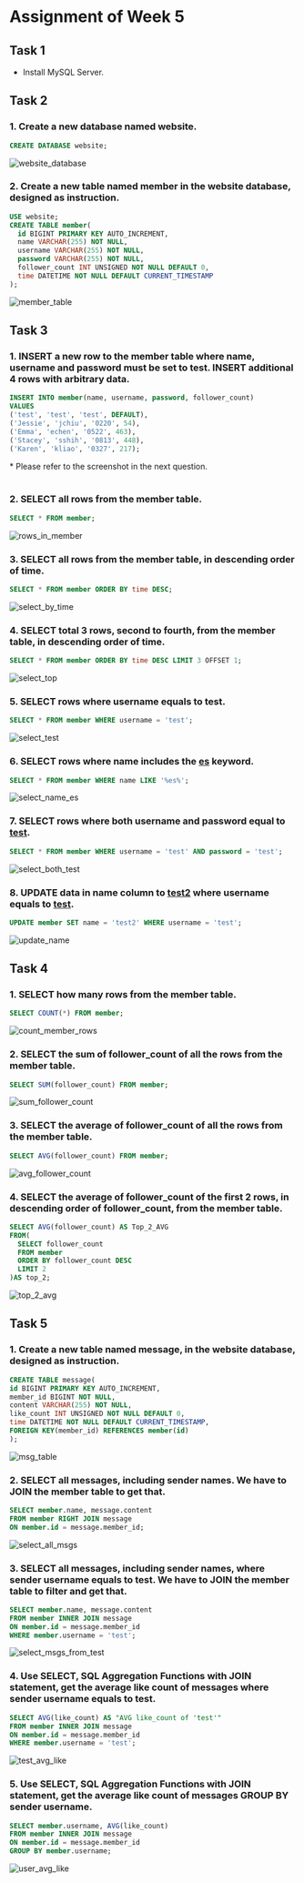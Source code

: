 # Assignment of Week 5

## Task 1
- Install MySQL Server.

## Task 2
### 1. Create a new database named website.
  ```SQL
  CREATE DATABASE website;
  ```
  ![website_database](/images/website_database.png)

### 2. Create a new table named member in the website database, designed as instruction.
  ```SQL
  USE website;
  CREATE TABLE member(
	id BIGINT PRIMARY KEY AUTO_INCREMENT,
	name VARCHAR(255) NOT NULL,
    username VARCHAR(255) NOT NULL, 
	password VARCHAR(255) NOT NULL,
    follower_count INT UNSIGNED NOT NULL DEFAULT 0,
    time DATETIME NOT NULL DEFAULT CURRENT_TIMESTAMP
  );
  ```
  ![member_table](/images/member_table.png)

## Task 3
### 1. INSERT a new row to the member table where name, username and password must be set to test. INSERT additional 4 rows with arbitrary data.
  ```SQL
  INSERT INTO member(name, username, password, follower_count) 
  VALUES
  ('test', 'test', 'test', DEFAULT),
  ('Jessie', 'jchiu', '0220', 54),
  ('Emma', 'echen', '0522', 463),
  ('Stacey', 'sshih', '0813', 448),
  ('Karen', 'kliao', '0327', 217);
  ```
\* Please refer to the screenshot in the next question.
<br/>
<br/>
    
### 2. SELECT all rows from the member table.
  ```SQL
  SELECT * FROM member;
  ```
  ![rows_in_member](/images/rows_in_member.png)

### 3. SELECT all rows from the member table, in descending order of time.
  ```SQL
  SELECT * FROM member ORDER BY time DESC;
  ```
  ![select_by_time](/images/select_by_time.png)

### 4. SELECT total 3 rows, second to fourth, from the member table, in descending order of time.
  ```SQL
  SELECT * FROM member ORDER BY time DESC LIMIT 3 OFFSET 1;
  ```
  ![select_top](/images/select_top.png)

### 5. SELECT rows where username equals to test.
  ```SQL
  SELECT * FROM member WHERE username = 'test';
  ```
  ![select_test](/images/select_test.png)

### 6. SELECT rows where name includes the <u>es</u> keyword.
  ```SQL
  SELECT * FROM member WHERE name LIKE '%es%'; 
  ```
  ![select_name_es](/images/select_name_es.png)

### 7. SELECT rows where both username and password equal to <u>test</u>.
  ```SQL
  SELECT * FROM member WHERE username = 'test' AND password = 'test';
  ```
  ![select_both_test](/images/select_both_test.png)

### 8. UPDATE data in name column to <u>test2</u> where username equals to <u>test</u>.
  ```SQL
  UPDATE member SET name = 'test2' WHERE username = 'test';
  ```
  ![update_name](/images/update_name.png)

## Task 4
### 1. SELECT how many rows from the member table.
  ```SQL
  SELECT COUNT(*) FROM member;
  ```
  ![count_member_rows](/images/count_member_rows.png)

### 2. SELECT the sum of follower_count of all the rows from the member table.
  ```SQL
  SELECT SUM(follower_count) FROM member;
  ```
  ![sum_follower_count](/images/sum_follower_count.png)

### 3. SELECT the average of follower_count of all the rows from the member table.
  ```SQL
  SELECT AVG(follower_count) FROM member;
  ```
  ![avg_follower_count](/images/avg_follower_count.png)

### 4. SELECT the average of follower_count of the first 2 rows, in descending order of follower_count, from the member table.
```SQL
SELECT AVG(follower_count) AS Top_2_AVG
FROM(
  SELECT follower_count
  FROM member
  ORDER BY follower_count DESC
  LIMIT 2
)AS top_2;
```
![top_2_avg](/images/top_2_avg.png)

## Task 5
### 1. Create a new table named message, in the website database, designed as instruction.
  ```SQL
  CREATE TABLE message(
  id BIGINT PRIMARY KEY AUTO_INCREMENT,
  member_id BIGINT NOT NULL,
  content VARCHAR(255) NOT NULL,
  like_count INT UNSIGNED NOT NULL DEFAULT 0,
  time DATETIME NOT NULL DEFAULT CURRENT_TIMESTAMP,
  FOREIGN KEY(member_id) REFERENCES member(id)
  );
  ```
  ![msg_table](/images/msg_table.png)

### 2. SELECT all messages, including sender names. We have to JOIN the member table to get that.
  ```SQL
  SELECT member.name, message.content
  FROM member RIGHT JOIN message
  ON member.id = message.member_id;
  ```
  ![select_all_msgs](/images/select_all_msgs.png)

### 3. SELECT all messages, including sender names, where sender username equals to test. We have to JOIN the member table to filter and get that.
  ```SQL
  SELECT member.name, message.content
  FROM member INNER JOIN message
  ON member.id = message.member_id
  WHERE member.username = 'test';
  ```
  ![select_msgs_from_test](/images/select_msgs_from_test.png)

### 4. Use SELECT, SQL Aggregation Functions with JOIN statement, get the average like count of messages where sender username equals to test.
  ```SQL
  SELECT AVG(like_count) AS "AVG like_count of 'test'"
  FROM member INNER JOIN message
  ON member.id = message.member_id
  WHERE member.username = 'test';
  ```
  ![test_avg_like](/images/test_avg_like.png)

### 5. Use SELECT, SQL Aggregation Functions with JOIN statement, get the average like count of messages GROUP BY sender username.
  ```SQL
  SELECT member.username, AVG(like_count)
  FROM member INNER JOIN message
  ON member.id = message.member_id
  GROUP BY member.username;
  ```
  ![user_avg_like](/images/user_avg_like.png)